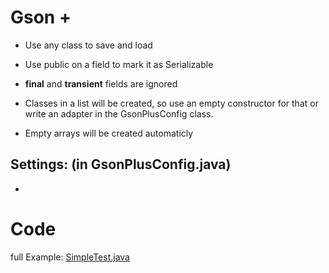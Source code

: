 # Gson + 

- Use any class to save and load
- Use public on a field to mark it as Serializable
- **final** and **transient** fields are ignored

- Classes in a list will be created, so use an empty constructor for that or write an adapter in the GsonPlusConfig class. 
- Empty arrays will be created automaticly


## Settings: (in GsonPlusConfig.java)

-
  
# Code

full Example: [SimpleTest.java](https://github.com/Plixo2/GsonPlus/blob/master/src/main/java/test/SimpleTest.java)

    

